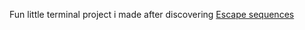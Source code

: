 Fun little terminal project i made after discovering [Escape sequences](https://en.wikipedia.org/wiki/ANSI_escape_code)
